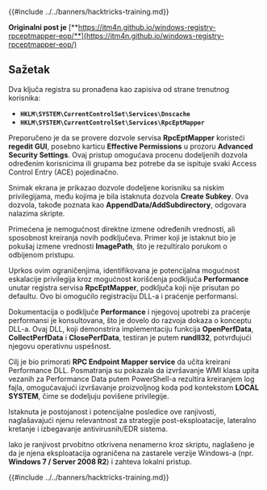{{#include ../../banners/hacktricks-training.md}}

**Originalni post je** [**https://itm4n.github.io/windows-registry-rpceptmapper-eop/**](https://itm4n.github.io/windows-registry-rpceptmapper-eop/)

## Sažetak

Dva ključa registra su pronađena kao zapisiva od strane trenutnog korisnika:

- **`HKLM\SYSTEM\CurrentControlSet\Services\Dnscache`**
- **`HKLM\SYSTEM\CurrentControlSet\Services\RpcEptMapper`**

Preporučeno je da se provere dozvole servisa **RpcEptMapper** koristeći **regedit GUI**, posebno karticu **Effective Permissions** u prozoru **Advanced Security Settings**. Ovaj pristup omogućava procenu dodeljenih dozvola određenim korisnicima ili grupama bez potrebe da se ispituje svaki Access Control Entry (ACE) pojedinačno.

Snimak ekrana je prikazao dozvole dodeljene korisniku sa niskim privilegijama, među kojima je bila istaknuta dozvola **Create Subkey**. Ova dozvola, takođe poznata kao **AppendData/AddSubdirectory**, odgovara nalazima skripte.

Primećena je nemogućnost direktne izmene određenih vrednosti, ali sposobnost kreiranja novih podključeva. Primer koji je istaknut bio je pokušaj izmene vrednosti **ImagePath**, što je rezultiralo porukom o odbijenom pristupu.

Uprkos ovim ograničenjima, identifikovana je potencijalna mogućnost eskalacije privilegija kroz mogućnost korišćenja podključa **Performance** unutar registra servisa **RpcEptMapper**, podključa koji nije prisutan po defaultu. Ovo bi omogućilo registraciju DLL-a i praćenje performansi.

Dokumentacija o podključe **Performance** i njegovoj upotrebi za praćenje performansi je konsultovana, što je dovelo do razvoja dokaza o konceptu DLL-a. Ovaj DLL, koji demonstrira implementaciju funkcija **OpenPerfData**, **CollectPerfData** i **ClosePerfData**, testiran je putem **rundll32**, potvrđujući njegovu operativnu uspešnost.

Cilj je bio primorati **RPC Endpoint Mapper service** da učita kreirani Performance DLL. Posmatranja su pokazala da izvršavanje WMI klasa upita vezanih za Performance Data putem PowerShell-a rezultira kreiranjem log fajla, omogućavajući izvršavanje proizvoljnog koda pod kontekstom **LOCAL SYSTEM**, čime se dodeljuju povišene privilegije.

Istaknuta je postojanost i potencijalne posledice ove ranjivosti, naglašavajući njenu relevantnost za strategije post-eksploatacije, lateralno kretanje i izbegavanje antivirusnih/EDR sistema.

Iako je ranjivost prvobitno otkrivena nenamerno kroz skriptu, naglašeno je da je njena eksploatacija ograničena na zastarele verzije Windows-a (npr. **Windows 7 / Server 2008 R2**) i zahteva lokalni pristup.

{{#include ../../banners/hacktricks-training.md}}
